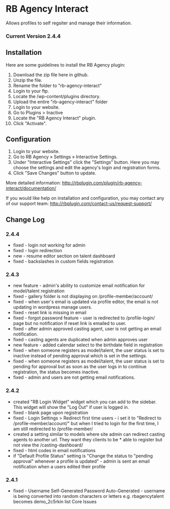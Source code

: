 # RB Agency Interact
Allows profiles to self regsiter and manage their information.

### Current Version 2.4.4

## Installation

Here are some guidelines to install the RB Agency plugin:

1. Download the zip file here in github.
2. Unzip the file.
3. Rename the folder to "rb-agency-interact"
4. Login to your ftp.
5. Locate the /wp-content/plugins directory.
6. Upload the entire "rb-agency-interact" folder
7. Login to your website.
8. Go to Plugins > Inactive
9. Locate the "RB Agency Interact" plugin.
10. Click "Activate".

## Configuration

1. Login to your website.
2. Go to RB Agency » Settings » Interactive Settings. 
3. Under "Interactive Settings" click the "Settings" button. Here you may choose the settings and edit the agency's login and registration forms.
4. Click "Save Changes" button to update.

More detailed information:
http://rbplugin.com/plugin/rb-agency-interact/documentation/

If you would like help on installation and configuration, you may contact any of our support team:
http://rbplugin.com/contact-us/request-support/

## Change Log

### 2.4.4
* fixed - login not working for admin
* fixed - login redirection
* new - resume editor section on talent dashboard
* fixed - backslashes in custom fields registration

### 2.4.3
* new feature - admin's ability to customize email notification for model/talent registration
* fixed - gallery folder is not displaying on /profile-member/account/
* fixed - when user's email is updated via profile editor, the email is not updating in wordpress manage users.
* fixed - reset link is missing in email
* fixed - forgot password feature - user is redirected to /profile-login/ page but no notification if reset link is emailed to user.
* fixed - after admin approved casting agent, user is not getting an email notification.
* fixed - casting agents are duplicated when admin approves user
* new feature - added calendar select to the birthdate field in registration
* fixed - when someone registers as model/talent, the user status is set to inactive instead of pending approval which is set in the settings.
* fixed - when someone registers as model/talent, the user status is set to pending for approval but as soon as the user logs in to continue registration, the status becomes inactive.
* fixed - admin and users are not getting email notifications.

### 2.4.2
* created "RB Login Widget" widget which you can add to the sidebar. This widget will show the "Log Out" if user is logged in.
* fixed - blank page upon registration
* fixed - Login Settings > Redirect first time users - i set it to "Redirect to /profile-member/account/" but when I tried to login for the first time, I am still redirected to /profile-member/
* created a setting similar to models where site admin can redirect casting agents to another url. They want they clients to be * able to register but not view the /casting-dashboard/
* fixed - html codes in email notifications
* if "Default Profile Status" setting is "Change the status to "pending approval" whenever a profile is updated" - admin is sent an email notification when a users edited their profile

### 2.4.1
* fixed - Username Self-Generated Password Auto-Generated - username is being converted into random characters or letters e.g. rbagencytalent becomes demo_2c5rkin list Core Issues 
